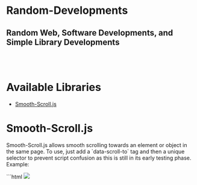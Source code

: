 # Random-Developments
## Random Web, Software Developments, and Simple Library Developments
<br><br>
# Available Libraries
<ul>
  <li><a href="#smooth-scroll">Smooth-Scroll.js</a></li>
</ul>

<h1 id="smooth-scroll">Smooth-Scroll.js</h1>
<p>
  Smooth-Scroll.js allows smooth scrolling towards an element or object in the same page.
  To use, just add a `data-scroll-to` tag and then a unique selector to prevent script confusion as this is still in its early testing phase.
  Example:
</p>
```html
  <img src="https://via.placeholder.com/150" id="sample-image"/>
  <div style="margin-top:100vh; margin-bottom:100vh;"></div>
  <button data-scroll-to="sample-image">Back To Top</button>
```
<p><b>Script:</b></p>
```html
<script type="text/javascript" src=""></script>
```
